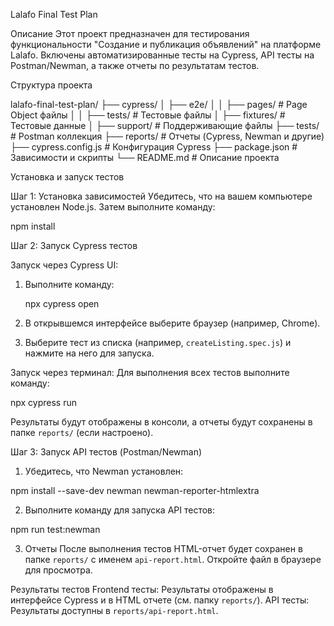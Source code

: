 Lalafo Final Test Plan

Описание
Этот проект предназначен для тестирования функциональности "Создание и публикация объявлений" на платформе Lalafo. Включены автоматизированные тесты на Cypress, API тесты на Postman/Newman, а также отчеты по результатам тестов.



Структура проекта

lalafo-final-test-plan/
├── cypress/
│   ├── e2e/
│   │   ├── pages/  # Page Object файлы
│   │   ├── tests/  # Тестовые файлы
│   ├── fixtures/   # Тестовые данные
│   ├── support/    # Поддерживающие файлы
├── tests/          # Postman коллекция
├── reports/        # Отчеты (Cypress, Newman и другие)
├── cypress.config.js # Конфигурация Cypress
├── package.json    # Зависимости и скрипты
└── README.md       # Описание проекта


Установка и запуск тестов

Шаг 1: Установка зависимостей
Убедитесь, что на вашем компьютере установлен Node.js. Затем выполните команду:

npm install




Шаг 2: Запуск Cypress тестов

Запуск через Cypress UI:
1. Выполните команду:

   npx cypress open

2. В открывшемся интерфейсе выберите браузер (например, Chrome).
3. Выберите тест из списка (например, `createListing.spec.js`) и нажмите на него для запуска.

Запуск через терминал:
Для выполнения всех тестов выполните команду:

npx cypress run

Результаты будут отображены в консоли, а отчеты будут сохранены в папке `reports/` (если настроено).

Шаг 3: Запуск API тестов (Postman/Newman)

1. Убедитесь, что Newman установлен:

npm install --save-dev newman newman-reporter-htmlextra


2. Выполните команду для запуска API тестов:

npm run test:newman


3. Отчеты
После выполнения тестов HTML-отчет будет сохранен в папке `reports/` с именем `api-report.html`. Откройте файл в браузере для просмотра.



Результаты тестов
Frontend тесты: Результаты отображены в интерфейсе Cypress и в HTML отчете (см. папку `reports/`).
API тесты: Результаты доступны в `reports/api-report.html`.





